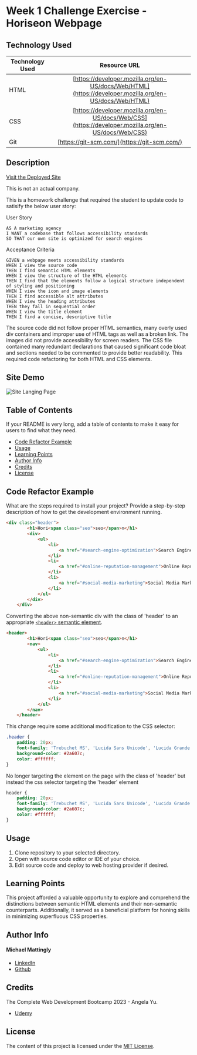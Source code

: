 # Week 1 Challenge Exercise - Horiseon Webpage

## Technology Used

| Technology Used |                                            Resource URL                                            |
| --------------- | :-------------------------------------------------------------------------------------------------: |
| HTML            | [https://developer.mozilla.org/en-US/docs/Web/HTML](https://developer.mozilla.org/en-US/docs/Web/HTML) |
| CSS             |  [https://developer.mozilla.org/en-US/docs/Web/CSS](https://developer.mozilla.org/en-US/docs/Web/CSS)  |
| Git             |                              [https://git-scm.com/](https://git-scm.com/)                              |

## Description

[Visit the Deployed Site](https://meanbean87.github.io/week1-challenge-horiseon/)

This is not an actual company.

This is a homework challenge that required the student to update code to satisify the below user story:

User Story

```plaintext
AS A marketing agency
I WANT a codebase that follows accessibility standards
SO THAT our own site is optimized for search engines
```

Acceptance Criteria

```plaintext
GIVEN a webpage meets accessibility standards
WHEN I view the source code
THEN I find semantic HTML elements
WHEN I view the structure of the HTML elements
THEN I find that the elements follow a logical structure independent of styling and positioning
WHEN I view the icon and image elements
THEN I find accessible alt attributes
WHEN I view the heading attributes
THEN they fall in sequential order
WHEN I view the title element
THEN I find a concise, descriptive title
```

The source code did not follow proper HTML semantics, many overly used div containers and improper use of HTML tags as well as a broken link. The images did not provide accessibility for screen readers. The CSS file contained many redundant declarations that caused significant code bloat and sections needed to be commented to provide better readability. This required code refactoring for both HTML and CSS elements.

## Site Demo

![Site Langing Page](./assets/images/site.gif)

## Table of Contents

If your README is very long, add a table of contents to make it easy for users to find what they need.

* [Code Refactor Example](#code-refactor-example)
* [Usage](#usage)
* [Learning Points](#learning-points)
* [Author Info](#author-info)
* [Credits](#credits)
* [License](#license)

## Code Refactor Example

What are the steps required to install your project? Provide a step-by-step description of how to get the development environment running.

```html
<div class="header">
        <h1>Hori<span class="seo">seo</span>n</h1>
        <div>
            <ul>
                <li>
                    <a href="#search-engine-optimization">Search Engine Optimization</a>
                </li>
                <li>
                    <a href="#online-reputation-management">Online Reputation Management</a>
                </li>
                <li>
                    <a href="#social-media-marketing">Social Media Marketing</a>
                </li>
            </ul>
        </div>
    </div>
```

Converting the above non-semantic div with the class of 'header' to an appropriate [`<header>` semantic element](https://www.w3schools.com/html/html5_semantic_elements.asp).

```html
<header>
        <h1>Hori<span class="seo">seo</span>n</h1>
        <nav>
            <ul>
                <li>
                    <a href="#search-engine-optimization">Search Engine Optimization</a>
                </li>
                <li>
                    <a href="#online-reputation-management">Online Reputation Management</a>
                </li>
                <li>
                    <a href="#social-media-marketing">Social Media Marketing</a>
                </li>
            </ul>
        </nav>
    </header>

```

This change require some additional modification to the CSS selector:

```css
.header {
    padding: 20px;
    font-family: 'Trebuchet MS', 'Lucida Sans Unicode', 'Lucida Grande', 'Lucida Sans', Arial, sans-serif;
    background-color: #2a607c;
    color: #ffffff;
}
```

No longer targeting the element on the page with the class of 'header' but instead the css selector targeting the 'header' element

```css
header {
    padding: 20px;
    font-family: 'Trebuchet MS', 'Lucida Sans Unicode', 'Lucida Grande', 'Lucida Sans', Arial, sans-serif;
    background-color: #2a607c;
    color: #ffffff;
}

```

## Usage

1. Clone repository to your selected directory.
2. Open with source code editor or IDE of your choice.
3. Edit source code and deploy to web hosting provider if desired.

## Learning Points

This project afforded a valuable opportunity to explore and comprehend the distinctions between semantic HTML elements and their non-semantic counterparts. Additionally, it served as a beneficial platform for honing skills in minimizing superfluous CSS properties.

## Author Info

#### Michael Mattingly

* [LinkedIn](https://www.linkedin.com/in/michael-mattingly-5580b1280/)
* [Github](https://github.com/MeanBean87)

## Credits

 The Complete Web Development Bootcamp 2023 - Angela Yu.

* [Udemy](https://www.udemy.com/course/the-complete-web-development-bootcamp/)

## License

The content of this project is licensed under the [MIT License](https://opensource.org/licenses/MIT).
